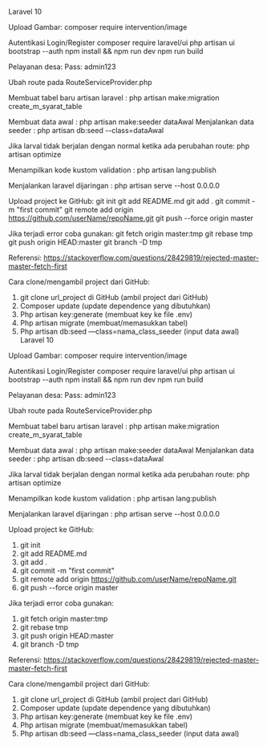 Laravel 10

Upload Gambar:
composer require intervention/image

Autentikasi Login/Register
composer require laravel/ui
php artisan ui bootstrap --auth
npm install && npm run dev
npm run build  


Pelayanan desa:
Pass: admin123

Ubah route pada RouteServiceProvider.php

Membuat tabel baru artisan laravel : php artisan make:migration create_m_syarat_table

Membuat data awal : php artisan make:seeder dataAwal
Menjalankan data seeder : php artisan db:seed --class=dataAwal

Jika larval tidak berjalan dengan normal ketika ada perubahan route: php artisan optimize

Menampilkan kode kustom validation : php artisan lang:publish

Menjalankan laravel dijaringan : php artisan serve --host 0.0.0.0

Upload project ke GitHub:
git init
git add README.md
git add .
git commit -m "first commit"
git remote add origin https://github.com/userName/repoName.git
git push --force origin master

Jika terjadi error coba gunakan:
git fetch origin master:tmp
git rebase tmp
git push origin HEAD:master
git branch -D tmp

Referensi: https://stackoverflow.com/questions/28429819/rejected-master-master-fetch-first

Cara clone/mengambil project dari GitHub:
1. git clone url_project di GitHub (ambil project dari GitHub)
2. Composer update (update dependence yang dibutuhkan)
3. Php artisan key:generate (membuat key ke file .env)
4. Php artisan migrate (membuat/memasukkan tabel)
5. Php artisan db:seed —class=nama_class_seeder (input data awal) 
Laravel 10

Upload Gambar:
composer require intervention/image

Autentikasi Login/Register
composer require laravel/ui
php artisan ui bootstrap --auth
npm install && npm run dev
npm run build  


Pelayanan desa:
Pass: admin123

Ubah route pada RouteServiceProvider.php

Membuat tabel baru artisan laravel : php artisan make:migration create_m_syarat_table

Membuat data awal : php artisan make:seeder dataAwal
Menjalankan data seeder : php artisan db:seed --class=dataAwal

Jika larval tidak berjalan dengan normal ketika ada perubahan route: php artisan optimize

Menampilkan kode kustom validation : php artisan lang:publish

Menjalankan laravel dijaringan : php artisan serve --host 0.0.0.0

Upload project ke GitHub:
1. git init
2. git add README.md
3. git add .
4. git commit -m "first commit"
5. git remote add origin https://github.com/userName/repoName.git
6. git push --force origin master

Jika terjadi error coba gunakan:
1. git fetch origin master:tmp
2. git rebase tmp
3. git push origin HEAD:master
4. git branch -D tmp

Referensi: https://stackoverflow.com/questions/28429819/rejected-master-master-fetch-first

Cara clone/mengambil project dari GitHub:
1. git clone url_project di GitHub (ambil project dari GitHub)
2. Composer update (update dependence yang dibutuhkan)
3. Php artisan key:generate (membuat key ke file .env)
4. Php artisan migrate (membuat/memasukkan tabel)
5. Php artisan db:seed —class=nama_class_seeder (input data awal) 

